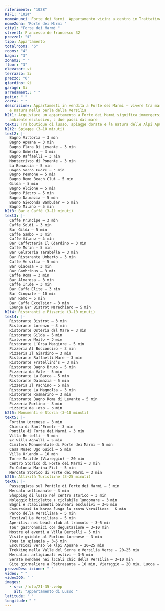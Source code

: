 ```yaml
---
riferimento: "1028"
RIF1: "1028"
nomeAnunci: Forte dei Marmi  Appartamento vicino a centro in Trattativa
nomeZona: "Forte dei Marmi "
city1: "Forte dei Marmi "
street1: Francesco de Francesco 32
prezzo1: "0"
tipo: Appartamento
totalrooms: "6"
rooms: "4"
bagni: "3"
zonam2: " "
floor: "3"
elevator: Si
terrazzo: Si
prezzo: "0"
giardino: Si
garage: Si
arredamenti: " "
patio: " "
corte: " "
descrizione: Appartamenti in vendita a Forte dei Marmi – vivere tra mare, lusso
  e natura nella perla della Versilia
h2t1: Acquistare un appartamento a Forte dei Marmi significa immergersi in un
  ambiente esclusivo, a due passi dal mare
text1: Tra boutique di lusso, spiagge dorate e la natura delle Alpi Apuane.
h2t2: Spiagge (3–10 minuti)
text2: |-
  Bagno Vittoria – 3 min
  Bagno Apuana – 3 min
  Bagno Flora Di Levante – 3 min
  Bagno Umberto – 3 min
  Bagno Raffaelli – 3 min
  Montecristo di Ponente – 3 min
  La Bonaccia – 5 min
  Bagno Sacro Cuore – 5 min
  Bagno Pennone – 5 min
  Bagno Remo Beach Club – 5 min
  Gilda – 5 min
  Bagno Alcione – 5 min
  Bagno Pietro – 5 min
  Bagno Dalmazia – 5 min
  Bagno Gioconda Bambubar – 5 min
  Bagno Milano – 5 min
h2t3: Bar e Caffè (3–10 minuti)
text3: |-
  Caffe Principe – 3 min
  Caffe Soldi – 3 min
  Bar Gilda – 5 min
  Caffe Sambo – 3 min
  Caffe Milano – 3 min
  Bar Caffetteria Il Giardino – 3 min
  Caffe Morin – 5 min
  Bar Gelateria Tarabella – 3 min
  Bar Ristorante Umberto – 3 min
  Caffe Versilia – 5 min
  Bar Giacosa – 3 min
  Bar Gambrinus – 3 min
  Caffe Roma – 3 min
  Bar Almarosa – 3 min
  Caffe Iride – 3 min
  Bar Caffe Elite – 3 min
  Bar Cinquale – 10 min
  Bar Remo – 5 min
  Bar Caffe Excelsior – 3 min
  Lounge Bar Bistrot Marechiaro – 5 min
h2t4: Ristoranti e Pizzerie (3–10 minuti)
text4: |-
  Ristorante Bistrot – 3 min
  Ristorante Lorenzo – 3 min
  Ristorante Osteria del Mare – 3 min
  Ristorante Gilda – 5 min
  Ristorante Maito – 3 min
  Ristorante L’Orsa Maggiore – 5 min
  Pizzeria Al Bocconcino – 3 min
  Pizzeria Il Giardino – 3 min
  Ristorante Raffaelli Mare – 3 min
  Ristorante Fratellini’s – 3 min
  Ristorante Bagno Bruno – 5 min
  Pizzeria da Vale – 5 min
  Ristorante La Barca – 5 min
  Ristorante Dalmazia – 5 min
  Pizzeria Il Pachino – 5 min
  Ristorante La Magnolia – 3 min
  Ristorante Rosmarino – 3 min
  Ristorante Bagno Roma di Levante – 5 min
  Pizzeria Fortino – 3 min
  Pizzeria da Toto – 3 min
h2t5: Monumenti e Storia (3–10 minuti)
text5: |-
  Fortino Lorenese – 3 min
  Chiesa di Sant’Ermete – 3 min
  Pontile di Forte dei Marmi – 3 min
  Villa Bertelli – 5 min
  Ex Villa Agnelli – 5 min
  Cimitero Monumentale di Forte dei Marmi – 5 min
  Casa Museo Ugo Guidi – 5 min
  Villa Orlando – 10 min
  Torre Matilde (Viareggio) – 20 min
  Centro Storico di Forte dei Marmi – 3 min
  Ex Colonia Marina Fiat – 5 min
  Mercato Storico di Forte dei Marmi – 3 min
h2t6: Attività Turistiche (3–25 minuti)
text6: |-
  Passeggiata sul Pontile di Forte dei Marmi – 3 min
  Mercato settimanale – 3 min
  Shopping di lusso nel centro storico – 3 min
  Noleggio biciclette e ciclabile lungomare – 3 min
  Bagni e stabilimenti balneari esclusivi – 3–5 min
  Escursioni in barca lungo la costa Versiliese – 5 min
  Parco della Versiliana – 5 min
  Festival La Versiliana – 5 min
  Aperitivi nei beach club al tramonto – 3–5 min
  Tour gastronomici con degustazione – 3–10 min
  Mostre ed eventi a Villa Bertelli – 5 min
  Visite guidate al Fortino Lorenese – 3 min
  Yoga in spiaggia – 3–5 min
  Escursioni verso le Alpi Apuane – 20–25 min
  Trekking nella Valle del Serra e Versilia Verde – 20–25 min
  Mercatini artigianali estivi – 3–5 min
  Serate mondane nei locali chic della Versilia – 3–10 min
  Gite giornaliere a Pietrasanta – 10 min, Viareggio – 20 min, Lucca – 25 min
prezzoDescrizione: " "
video: " "
video360: " "
images:
  - src: /foto/21-35-.webp
    alt: "Appartamento di Lusso "
latitude: " "
longitude: " "
---
```

